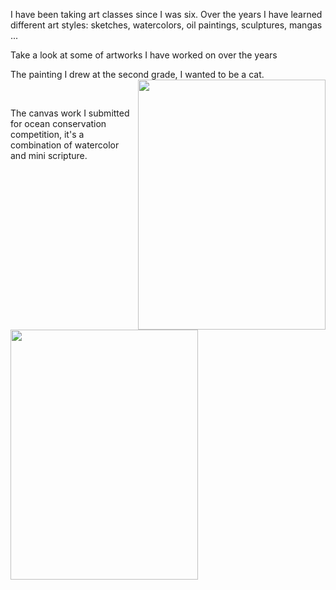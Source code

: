 I have been taking art classes since I was six.  Over the years I have learned different art styles: sketches, watercolors, oil paintings, sculptures, mangas ...

Take a look at some of artworks I have worked on over the years

The painting I drew at the second grade, I wanted to be a cat.
<img align = "right" src="paintings/IMG_20181003_124459.jpg.png" width="300" height="400" />

<br />
<p />

The canvas work I submitted for ocean conservation competition, it's a combination of watercolor and mini scripture.
<img align = "left" src="paintings/IMG_20181003_124548.jpg.png" width="300" height="400" />

<br />
<p />
